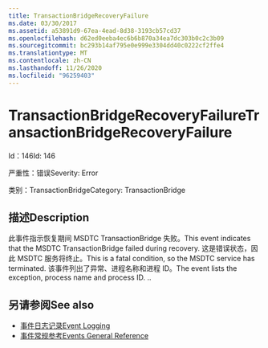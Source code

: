 ```yaml
---
title: TransactionBridgeRecoveryFailure
ms.date: 03/30/2017
ms.assetid: a53891d9-67ea-4ead-8d38-3193cb57cd37
ms.openlocfilehash: d62ed0eeba4ec6b6b870a34ea7dc303b0c2c3b09
ms.sourcegitcommit: bc293b14af795e0e999e3304dd40c0222cf2ffe4
ms.translationtype: MT
ms.contentlocale: zh-CN
ms.lasthandoff: 11/26/2020
ms.locfileid: "96259403"
---
```

# <a name="transactionbridgerecoveryfailure"></a><span data-ttu-id="7de9d-102">TransactionBridgeRecoveryFailure</span><span class="sxs-lookup"><span data-stu-id="7de9d-102">TransactionBridgeRecoveryFailure</span></span>

<span data-ttu-id="7de9d-103">Id：146</span><span class="sxs-lookup"><span data-stu-id="7de9d-103">Id: 146</span></span>  
  
 <span data-ttu-id="7de9d-104">严重性：错误</span><span class="sxs-lookup"><span data-stu-id="7de9d-104">Severity: Error</span></span>  
  
 <span data-ttu-id="7de9d-105">类别：TransactionBridge</span><span class="sxs-lookup"><span data-stu-id="7de9d-105">Category: TransactionBridge</span></span>  
  
## <a name="description"></a><span data-ttu-id="7de9d-106">描述</span><span class="sxs-lookup"><span data-stu-id="7de9d-106">Description</span></span>  

 <span data-ttu-id="7de9d-107">此事件指示恢复期间 MSDTC TransactionBridge 失败。</span><span class="sxs-lookup"><span data-stu-id="7de9d-107">This event indicates that the MSDTC TransactionBridge failed during recovery.</span></span> <span data-ttu-id="7de9d-108">这是错误状态，因此 MSDTC 服务将终止。</span><span class="sxs-lookup"><span data-stu-id="7de9d-108">This is a fatal condition, so the MSDTC service has terminated.</span></span> <span data-ttu-id="7de9d-109">该事件列出了异常、进程名称和进程 ID。</span><span class="sxs-lookup"><span data-stu-id="7de9d-109">The event lists the exception, process name and process ID.</span></span> <span data-ttu-id="7de9d-110">.</span><span class="sxs-lookup"><span data-stu-id="7de9d-110">.</span></span>  
  
## <a name="see-also"></a><span data-ttu-id="7de9d-111">另请参阅</span><span class="sxs-lookup"><span data-stu-id="7de9d-111">See also</span></span>

- [<span data-ttu-id="7de9d-112">事件日志记录</span><span class="sxs-lookup"><span data-stu-id="7de9d-112">Event Logging</span></span>](index.md)
- [<span data-ttu-id="7de9d-113">事件常规参考</span><span class="sxs-lookup"><span data-stu-id="7de9d-113">Events General Reference</span></span>](events-general-reference.md)
